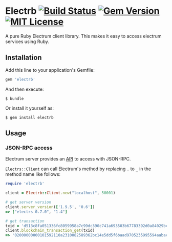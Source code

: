 # Electrb [![Build Status](https://travis-ci.org/chaintope/electrb.svg?branch=master)](https://travis-ci.org/chaintope/electrb) [![Gem Version](https://badge.fury.io/rb/electrb.svg)](https://badge.fury.io/rb/electrb) [![MIT License](http://img.shields.io/badge/license-MIT-blue.svg?style=flat)](LICENSE)

A pure Ruby Electrum client library. This makes it easy to access electrum services using Ruby.

## Installation

Add this line to your application's Gemfile:

```ruby
gem 'electrb'
```

And then execute:

    $ bundle

Or install it yourself as:

    $ gem install electrb

## Usage

### JSON-RPC access

Electrum server provides an [API](http://docs.electrum.org/en/latest/protocol.html) to access with JSON-RPC.

`Electrs::Client` can call Electrum's method by replacing `.` to `_` in the method name like follows:

```ruby
require 'electrb'

client = Electrb::Client.new("localhost", 50001)

# get server version
client.server_version(['1.9.5', '0.6'])
=> ["electrs 0.7.0", "1.4"]

# get transaction
txid = 'd513c8fa051336fc8059958a7c99dc390c741a693503b67783392d0a84029bcb' 
client.blockchain_transaction_get(txid)
=> '02000000000101592110a2310082589362bc14e5dd5f6baad9705235995594aabacbc5b88e537f01000000171600142fd1a396731d8a4eb616791f7c1799eb6f446aacfeffffff02a5aba1800700000017a9146cfe9a5230d6a30815440ae32afe029f3864634287bcb720000000000017a914c6953679a4a0aeaf71317150b38e5b5cfae76415870247304402203c47f3d32e572bc4b382f2ecebeb34d1254936811d2e778cc107dfe5dc41663c02201a1eb3e73bf8f79578ec921c42436ba36ca95ace830311c26a9d15eb06a28d470121030af582d65f02f1ec50b466dd40bca58378d9117dcf443adaf1b14753a377539e94ea1700'

```
